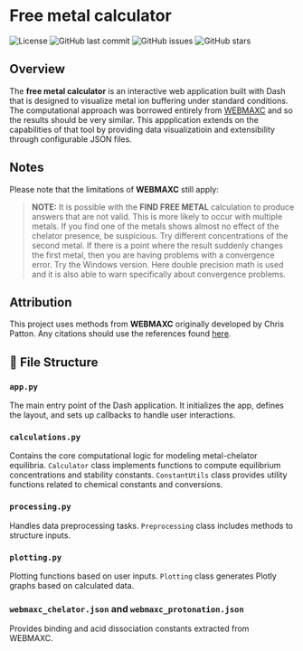# Free metal calculator

![License](https://img.shields.io/github/license/joel-rosenbaum/free_metal)
![GitHub last commit](https://img.shields.io/github/last-commit/joel-rosenbaum/free_metal)
![GitHub issues](https://img.shields.io/github/issues/joel-rosenbaum/free_metal)
![GitHub stars](https://img.shields.io/github/stars/joel-rosenbaum/free_metal?style=social)

## Overview

The **free metal calculator** is an interactive web application built with Dash that is designed to visualize metal ion buffering under standard conditions. The computational approach was borrowed entirely from [WEBMAXC](https://somapp.ucdmc.ucdavis.edu/pharmacology/bers/maxchelator/webmaxc/webmaxcS.htm) and so the results should be very similar. This appplication extends on the capabilities of that tool by providing data visualizatioin and extensibility through configurable JSON files. 

## Notes

Please note that the limitations of **WEBMAXC** still apply:

> **NOTE:** It is possible with the **FIND FREE METAL** calculation to produce answers that are not valid. This is more likely to occur with multiple metals. If you find one of the metals shows almost no effect of the chelator presence, be suspicious. Try different concentrations of the second metal. If there is a point where the result suddenly changes the first metal, then you are having problems with a convergence error. Try the Windows version. Here double precision math is used and it is also able to warn specifically about convergence problems.

## Attribution

This project uses methods from **WEBMAXC** originally developed by Chris Patton. Any citations should use the references found [here](https://somapp.ucdmc.ucdavis.edu/pharmacology/bers/maxchelator/references.htm).

## 📂 File Structure

### `app.py`
The main entry point of the Dash application. It initializes the app, defines the layout, and sets up callbacks to handle user interactions.

### `calculations.py`
Contains the core computational logic for modeling metal-chelator equilibria.
`Calculator` class implements functions to compute equilibrium concentrations and stability constants.
`ConstantUtils` class provides utility functions related to chemical constants and conversions.

### `processing.py`
Handles data preprocessing tasks.
`Preprocessing` class includes methods to structure inputs.

### `plotting.py`
Plotting functions based on user inputs.
`Plotting` class generates Plotly graphs based on calculated data.

### `webmaxc_chelator.json` and `webmaxc_protonation.json`
Provides binding and acid dissociation constants extracted from WEBMAXC.
